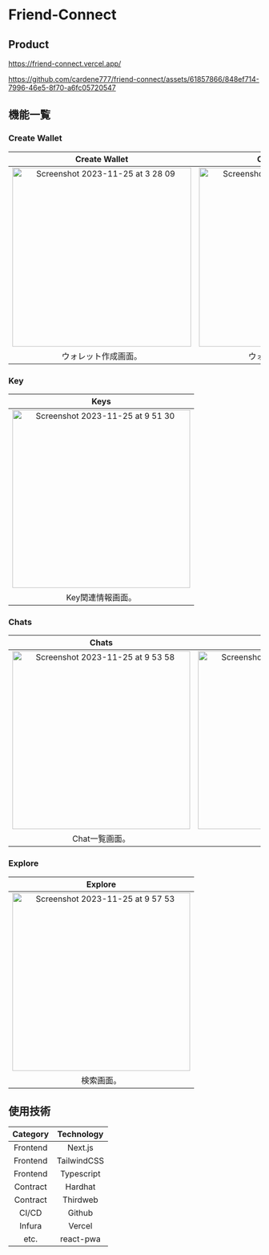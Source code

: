 # Friend-Connect

## Product

https://friend-connect.vercel.app/

https://github.com/cardene777/friend-connect/assets/61857866/848ef714-7996-46e5-8f70-a6fc05720547

## 機能一覧

### Create Wallet

| Create Wallet | Createed Wallet |
| :------: | :-------: |
| <img width="357" alt="Screenshot 2023-11-25 at 3 28 09" src="https://github.com/cardene777/friend-connect/assets/61857866/9cca5a48-f87b-4ea4-b568-0edf04d6081b"> | <img width="357" alt="Screenshot 2023-11-25 at 3 30 26" src="https://github.com/cardene777/friend-connect/assets/61857866/1dc11118-82a5-4bfc-b0c3-0e40626f85c4"> |
| ウォレット作成画面。 | ウォレット確認画面。 |

### Key

| Keys |
| :------: |
| <img width="355" alt="Screenshot 2023-11-25 at 9 51 30" src="https://github.com/cardene777/friend-connect/assets/61857866/8025e7bb-f22f-42ac-83e6-4c8f8bf5f54d"> |
| Key関連情報画面。 |

### Chats

| Chats | Chat |
| :------: | :------: |
| <img width="355" alt="Screenshot 2023-11-25 at 9 53 58" src="https://github.com/cardene777/friend-connect/assets/61857866/f53c3f58-8c4e-4959-9f43-8d5272c52a3f"> | <img width="355" alt="Screenshot 2023-11-25 at 9 56 00" src="https://github.com/cardene777/friend-connect/assets/61857866/230fca82-75ec-4a0c-bbce-0831f7ed6f8a"> |
| Chat一覧画面。 | Chat画面。 |

### Explore

| Explore |
| :------: |
| <img width="355" alt="Screenshot 2023-11-25 at 9 57 53" src="https://github.com/cardene777/friend-connect/assets/61857866/4d2f8711-85f6-437d-acdf-fef777e58d72">|
| 検索画面。 | 

## 使用技術

| Category | Technology |
| :------: | :--------: |
| Frontend | Next.js |
| Frontend | TailwindCSS |
| Frontend | Typescript |
| Contract | Hardhat |
| Contract | Thirdweb |
| CI/CD | Github |
| Infura | Vercel |
| etc. | react-pwa |
